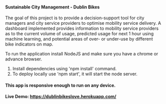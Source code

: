 #### Sustainable City Management - Dublin Bikes

The goal of this project is to provide a decision-support tool for city managers and city service providers to optimise mobility service delivery. A dashboard implemented provides information to mobility service providers as to the current volume of usage, predicted usage for next 1 hour using machine learning, and potential areas of over- or under-use by different bike indicators on map. 

To run the application install NodeJS and make sure you have a chrome or advance browser.
  1. Install dependencies using 'npm install' command.
  2. To deploy locally use 'npm start', it will start the node server.


#### This app is responsive enough to run on any device.

#### Live Demo: https://dublinbikeslove.herokuapp.com/

